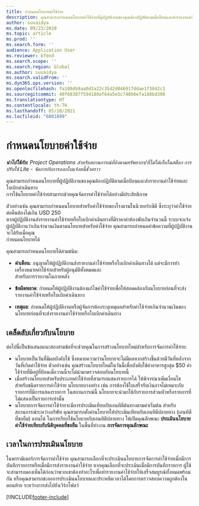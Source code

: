 ```yaml
---
title: กำหนดนโยบายค่าใช้จ่าย
description: คุณสามารถกำหนดนโยบายค่าใช้จ่ายที่ผู้ปฏิบัติงานของคุณต้องปฏิบัติตามเมื่อป้อนและส่งรายงานค่าใช้จ่ายและใบเบิกค่าเดินทาง
author: suvaidya
ms.date: 09/23/2020
ms.topic: article
ms.prod: ''
ms.search.form: ''
audience: Application User
ms.reviewer: kfend
ms.search.scope: ''
ms.search.region: Global
ms.author: suvaidya
ms.search.validFrom: ''
ms.dyn365.ops.version: ''
ms.openlocfilehash: fa108db9aa0d2a22c35d2d046917ddae1f3842c1
ms.sourcegitcommit: 40f68387f594180af64a5e5c748b6efa188bd300
ms.translationtype: HT
ms.contentlocale: th-TH
ms.lasthandoff: 05/10/2021
ms.locfileid: "6001899"
---
```

# <a name="define-expense-policies"></a>กำหนดนโยบายค่าใช้จ่าย

_**นำไปใช้กับ:** Project Operations สำหรับสถานการณ์ที่อิงตามทรัพยากร/ที่ไม่ได้เก็บในสต็อก การปรับใช้ Lite - จัดการกับการออกใบแจ้งหนี้ชั่วคราว_

คุณสามารถกำหนดนโยบายที่ผู้ปฏิบัติงานของคุณต้องปฏิบัติตามเมื่อป้อนและส่งรายงานค่าใช้จ่ายและใบเบิกค่าเดินทาง         
การใช้นโยบายค่าใช้จ่ายสามารถช่วยคุณจัดการค่าใช้จ่ายได้อย่างมีประสิทธิภาพ         

ตัวอย่างเช่น คุณสามารถกำหนดนโยบายสำหรับค่าใช้จ่ายของโรงแรมในนิวยอร์กซิตี ซึ่งระบุว่าค่าใช้จ่ายต่อคืนต้องไม่เกิน USD 250       
หากผู้ปฏิบัติงานส่งรายงานค่าใช้จ่ายหรือใบเบิกค่าเดินทางที่มีราคาค่าห้องพักเกินจำนวนนี้ ระบบจะแจ้ง         
ผู้ปฏิบัติงานว่าเกินจำนวนเงินตามนโยบายสำหรับค่าใช้จ่าย คุณสามารถกำหนดค่าข้อความที่ผู้ปฏิบัติงานจะได้รับเมื่อคุณ        
กำหนดนโยบายได้      
        
คุณสามารถกำหนดนโยบายได้สามชนิด:         
        
- **คำเตือน**: อนุญาตให้ผู้ปฏิบัติงานส่งรายงานค่าใช้จ่ายหรือใบเบิกค่าเดินทางได้ แต่จะมีการทำเครื่องหมายค่าใช้จ่ายสำหรับผู้อนุมัติทั้งหมดและ         
  สำหรับการรายงานในภายหลัง        

- **ข้อผิดพลาด**: กำหนดให้ผู้ปฏิบัติงานต้องแก้ไขค่าใช้จ่ายเพื่อให้สอดคล้องกับนโยบายก่อนที่จะส่งรายงานค่าใช้จ่ายหรือใบเบิกค่าเดินทาง        
 
 - **เหตุผล**: กำหนดให้ผู้ปฏิบัติงานหรือผู้จัดการต้องระบุเหตุผลสำหรับค่าใช้จ่ายเกินจำนวนเงินของนโยบายก่อนที่จะส่งรายงานค่าใช้จ่ายหรือใบเบิกค่าเดินทาง        

## <a name="policy-tips"></a>เคล็ดลับเกี่ยวกับนโยบาย
ต่อไปนี้เป็นข้อเสนอแนะสองสามข้อที่จะช่วยคุณในการสร้างนโยบายใหม่สำหรับการจัดการค่าใช้จ่าย: 

- นโยบายเป็นวันที่มีผลบังคับใช้ ซึ่งหมายความว่านโยบายจะไม่มีผลหากสร้างขึ้นด้วยมีวันที่หลังจากวันที่เกิดค่าใช้จ่าย ตัวอย่างเช่น คุณสร้างนโยบายใหม่ในวันนี้เพื่อบังคับใช้ค่าอาหารสูงสุด $50 ค่าใช้จ่ายที่มีอยู่ที่ป้อนเมื่อวานนี้จะไม่นำมาตรวจสอบกับนโยบายนี้
- เมื่อสร้างนโยบายสำหรับประเภทค่าใช้จ่ายที่สามารถแสดงรายการได้ ให้พิจารณาเพิ่มเงื่อนไขสำหรับชนิดรายการค่าใช้จ่าย นโยบายบางอย่าง เช่น การต้องใช้ใบเสร็จรับเงินอาจไม่เหมาะกับรายการที่มีการแสดงรายการ ในสถานการณ์นี้ นโยบายจะนำมาใช้กับรายการส่วนหัวหรือรายการที่ไม่แสดงเป็นรายการเท่านั้น 
- นโยบายการจัดการค่าใช้จ่ายจะมีการประเมินเทียบกับเอนทิตีต้นทางตามค่าเริ่มต้น สำหรับสถานการณ์ระหว่างบริษัท คุณสามารถตั้งค่านโยบายให้ประเมินเทียบกับเอนทิตีปลายทาง (เอนทิตีที่ขอยืม) แทนได้ ในการเรียกใช้นโยบายกับเอนทิตีปลายทาง ให้เปิดคุณลักษณะ **ประเมินนโยบายค่าใช้จ่ายเทียบกับนิติบุคคลที่ขอยืม** ในพื้นที่ทำงาน **การจัดการคุณลักษณะ**

## <a name="when-to-evaluate-policies"></a>เวลาในการประเมินนโยบาย

ในพารามิเตอร์การจัดการค่าใช้จ่าย คุณสามารถเลือกที่จะประเมินนโยบายการจัดการค่าใช้จ่ายเมื่อมีการบันทึกรายการหรือเมื่อมีการส่งรายงานค่าใช้จ่าย หากคุณเลือกที่จะประเมินเมื่อมีการบันทึกรายการ ผู้ใช้จะสามารถมองเห็นได้ก่อนว่าพวกเขาต้องทำอะไรเพื่อทำรายงานค่าใช้จ่ายให้เสร็จสมบูรณ์ทั้งหมดพร้อมกัน หรือคุณสามารถชะลอการประเมินนโยบายและประหยัดเวลาได้โดยการตรวจสอบความถูกต้องในตอนท้าย ระหว่างการส่งไปยังเวิร์กโฟลว์


[!INCLUDE[footer-include](../includes/footer-banner.md)]
